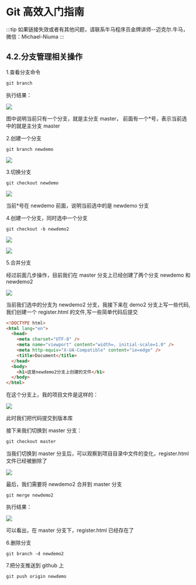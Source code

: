 # Git 高效入门指南

:::tip
如果链接失效或者有其他问题，请联系牛马程序员金牌讲师--迈克尔.牛马，微信：Michael-Niuma
:::

## 4.2.分支管理相关操作

1.查看分支命令

```js
git branch
```

执行结果：

![](./img/2019-03-23-20-19-20.png)

图中说明当前只有一个分支，就是主分支 master， 前面有一个\*号，表示当前选中的就是主分支 master

2.创建一个分支

```
git branch newdemo
```

![](./img/2019-03-23-20-21-26.png)

3.切换分支

```
git checkout newdemo
```

![](./img/2019-03-23-20-24-50.png)

当前\*号在 newdemo 前面，说明当前选中的是 newdemo 分支

4.创建一个分支，同时选中一个分支

```
git checkout -b newdemo2
```

![](./img/2019-03-23-20-27-03.png)

![](./img/2019-03-23-20-28-38.png)

5.合并分支

经过前面几步操作，目前我们在 master 分支上已经创建了两个分支 newdemo 和 newdemo2

![](./img/2019-03-23-20-32-49.png)

当前我们选中的分支为 newdemo2 分支，我接下来在 demo2 分支上写一些代码,我们创建一个 register.html 的文件,写一些简单代码后提交

```html
<!DOCTYPE html>
<html lang="en">
  <head>
    <meta charset="UTF-8" />
    <meta name="viewport" content="width=, initial-scale=1.0" />
    <meta http-equiv="X-UA-Compatible" content="ie=edge" />
    <title>Document</title>
  </head>
  <body>
    <h1>这是newdemo2分支上创建的文件</h1>
  </body>
</html>
```

在这个分支上，我的项目文件是这样的：

![](./img/2019-03-23-20-36-23.png)

此时我们把代码提交到版本库

接下来我们切换到 master 分支：

```js
git checkout master
```

当我们切换到 master 分支后，可以观察到项目目录中文件的变化，register.html 文件已经被删除了

![](./img/2019-03-23-20-40-46.png)

最后，我们需要将 newdemo2 合并到 master 分支

```
git merge newdemo2
```

执行结果：

![](./img/2019-03-23-20-42-11.png)

可以看出，在 master 分支下，register.html 已经存在了

6.删除分支

```
git branch -d newdemo2
```

7.把分支推送到 github 上

```
git push origin newdemo
```
